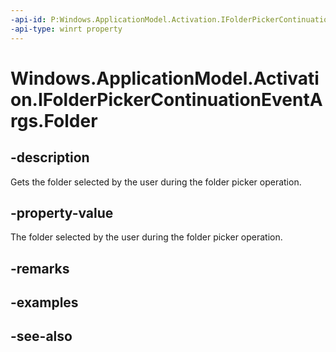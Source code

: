----api-id: P:Windows.ApplicationModel.Activation.IFolderPickerContinuationEventArgs.Folder
-api-type: winrt property
---<!-- Property syntaxpublic Windows.Storage.StorageFolder Folder { get; }--># Windows.ApplicationModel.Activation.IFolderPickerContinuationEventArgs.Folder## -descriptionGets the folder selected by the user during the folder picker operation.## -property-valueThe folder selected by the user during the folder picker operation.## -remarks## -examples## -see-also